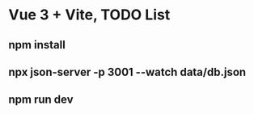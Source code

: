 # Vue 3 + Vite, TODO List

## npm install

## npx json-server -p 3001 --watch data/db.json

## npm run dev
